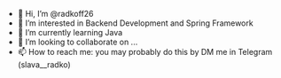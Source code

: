 - 👋 Hi, I’m @radkoff26
- 👀 I’m interested in Backend Development and Spring Framework
- 🌱 I’m currently learning Java
- 💞️ I’m looking to collaborate on ...
- 📫 How to reach me: you may probably do this by DM me in Telegram (slava__radko)

<!---
radkoff26/radkoff26 is a ✨ special ✨ repository because its `README.md` (this file) appears on your GitHub profile.
You can click the Preview link to take a look at your changes.
--->
